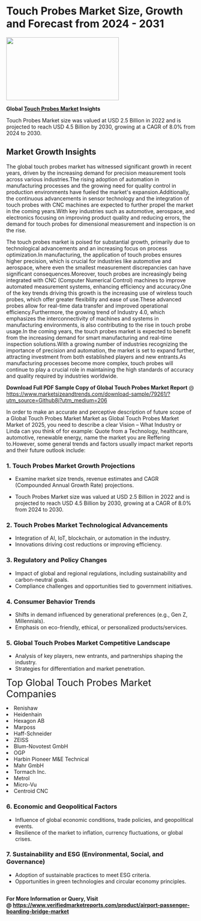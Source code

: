 <H1>Touch Probes Market Size, Growth and Forecast from 2024 - 2031</H1><img class="aligncenter size-medium wp-image-584254" src="https://thirdeyenews.in/wp-content/uploads/2024/09/Global-Market-Research-300x168.jpeg" alt="" width="300" height="168" /><p><strong>Global&nbsp;<a href="https://www.marketsizeandtrends.com/download-sample/79261/?utm_source=Github8j?utm_medium=206">Touch Probes Market</a> Insights</strong></p><p>Touch Probes Market size was valued at USD 2.5 Billion in 2022 and is projected to reach USD 4.5 Billion by 2030, growing at a CAGR of 8.0% from 2024 to 2030.</p><p><h2>Market Growth Insights</h2> <p>The global touch probes market has witnessed significant growth in recent years, driven by the increasing demand for precision measurement tools across various industries.The rising adoption of automation in manufacturing processes and the growing need for quality control in production environments have fueled the market's expansion.Additionally, the continuous advancements in sensor technology and the integration of touch probes with CNC machines are expected to further propel the market in the coming years.With key industries such as automotive, aerospace, and electronics focusing on improving product quality and reducing errors, the demand for touch probes for dimensional measurement and inspection is on the rise.</p> <p>The touch probes market is poised for substantial growth, primarily due to technological advancements and an increasing focus on process optimization.In manufacturing, the application of touch probes ensures higher precision, which is crucial for industries like automotive and aerospace, where even the smallest measurement discrepancies can have significant consequences.Moreover, touch probes are increasingly being integrated with CNC (Computer Numerical Control) machines to improve automated measurement systems, enhancing efficiency and accuracy.One of the key trends driving this growth is the increasing use of wireless touch probes, which offer greater flexibility and ease of use.These advanced probes allow for real-time data transfer and improved operational efficiency.Furthermore, the growing trend of Industry 4.0, which emphasizes the interconnectivity of machines and systems in manufacturing environments, is also contributing to the rise in touch probe usage.In the coming years, the touch probes market is expected to benefit from the increasing demand for smart manufacturing and real-time inspection solutions.With a growing number of industries recognizing the importance of precision and automation, the market is set to expand further, attracting investment from both established players and new entrants.As manufacturing processes become more complex, touch probes will continue to play a crucial role in maintaining the high standards of accuracy and quality required by industries worldwide.</p> <p><span class=""><strong>Download Full PDF Sample Copy of Global Touch Probes Market Report</strong> @ <a href="https://www.marketsizeandtrends.com/download-sample/79261/?utm_source=Github8j?utm_medium=206" target="_blank">https://www.marketsizeandtrends.com/download-sample/79261/?utm_source=Github8j?utm_medium=206</a></span></p><p>In order to make an accurate and perceptive description of future scope of a Global&nbsp;Touch Probes Market Market as Global&nbsp;Touch Probes Market Market of 2025, you need to describe a clear Vision &ndash; What Industry or Linda can you think of for example: Quote from a Technology, healthcare, automotive, renewable energy, name the market you are Reffering to.However, some general trends and factors usually impact market reports and their future outlook include:</p><h3>1.&nbsp;<strong>Touch Probes Market Growth Projections</strong></h3><ul><li>Examine market size trends, revenue estimates and CAGR (Compounded Annual Growth Rate) projections.</li><li><p>Touch Probes Market size was valued at USD 2.5 Billion in 2022 and is projected to reach USD 4.5 Billion by 2030, growing at a CAGR of 8.0% from 2024 to 2030.</p></li></ul><h3>2.&nbsp;<strong>Touch Probes Market Technological Advancements</strong></h3><ul><li>Integration of AI, IoT, blockchain, or automation in the industry.</li><li>Innovations driving cost reductions or improving efficiency.</li></ul><h3>3.&nbsp;<strong>Regulatory and Policy Changes</strong></h3><ul><li>Impact of global and regional regulations, including sustainability and carbon-neutral goals.</li><li>Compliance challenges and opportunities tied to government initiatives.</li></ul><h3>4.&nbsp;<strong>Consumer Behavior Trends</strong></h3><ul><li>Shifts in demand influenced by generational preferences (e.g., Gen Z, Millennials).</li><li>Emphasis on eco-friendly, ethical, or personalized products/services.</li></ul><h3>5.&nbsp;<strong>Global Touch Probes Market Competitive Landscape</strong></h3><ul><li>Analysis of key players, new entrants, and partnerships shaping the industry.</li><li>Strategies for differentiation and market penetration.</li></ul><p data-pm-slice="1 1 []"><span style="color: inherit; font-family: inherit; font-size: 25px;">Top Global Touch Probes Market Companies</span></p><div class="" data-test-id=""><p><li>Renishaw</li><li> Heidenhain</li><li> Hexagon AB</li><li> Marposs</li><li> Haff-Schneider</li><li> ZEISS</li><li> Blum-Novotest GmbH</li><li> OGP</li><li> Harbin Pioneer M&E Technical</li><li> Mahr GmbH</li><li> Tormach Inc.</li><li> Metrol</li><li> Micro-Vu</li><li> Centroid CNC</li></p></div><h3>6.&nbsp;<strong>Economic and Geopolitical Factors</strong></h3><ul><li>Influence of global economic conditions, trade policies, and geopolitical events.</li><li>Resilience of the market to inflation, currency fluctuations, or global crises.</li></ul><h3>7.&nbsp;<strong>Sustainability and ESG (Environmental, Social, and Governance)</strong></h3><ul><li>Adoption of sustainable practices to meet ESG criteria.</li><li>Opportunities in green technologies and circular economy principles.</li></ul><h2><strong style="font-size: 14px;">For More Information or Query, Visit @&nbsp;</strong><a style="background-color: #ffffff; font-size: 14px;" href="https://www.marketsizeandtrends.com/report/touch-probes-market/" target="_blank">https://www.verifiedmarketreports.com/product/airport-passenger-boarding-bridge-market</a></h2>